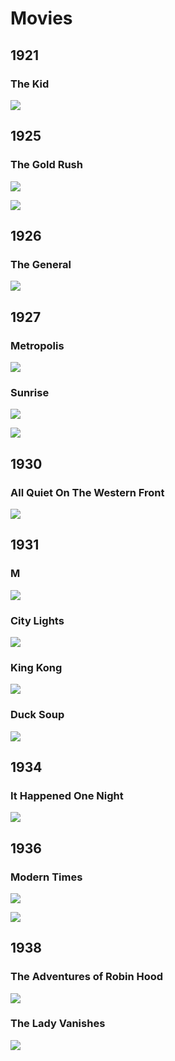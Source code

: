 # Movies

## 1921 ##

### The Kid 
![](https://images-na.ssl-images-amazon.com/images/M/MV5BMTQwMzE5MDI4N15BMl5BanBnXkFtZTcwNTU2NzIwNw@@._V1_SY1000_CR0,0,739,1000_AL_.jpg)

## 1925 ##

### The Gold Rush ###

![](https://images-na.ssl-images-amazon.com/images/M/MV5BNjFmOTNjNDYtMWVjYy00NjFkLWJhMjYtZTI1MTE0MjQ0NDE0L2ltYWdlXkEyXkFqcGdeQXVyNzc5NjM0NA@@._V1_.jpg)

![](https://i2.wp.com/mookseandgripes.com/reviews/wp-content/uploads/2015/08/The-Gold-Rush-1.jpg)



## 1926 ##
### The General ###

![](https://images-na.ssl-images-amazon.com/images/M/MV5BMjEyMTQwOTEzMV5BMl5BanBnXkFtZTcwMDM0MDMzNA@@._V1_SY1000_CR0,0,1306,1000_AL_.jpg)



## 1927 ##

### Metropolis ###

![](http://monovisions.com/wp-content/uploads/2015/04/movies-metropolis-1927-21.jpg)



### Sunrise ###

![](https://images-na.ssl-images-amazon.com/images/M/MV5BMTYzMjEyNzQ4OV5BMl5BanBnXkFtZTgwMjgzNTE0MTE@._V1_.jpg)

![](https://i.ytimg.com/vi/FuxoOUw43o4/hqdefault.jpg)



## 1930 ##

### All Quiet On The Western Front ###



![](https://images-na.ssl-images-amazon.com/images/M/MV5BMTkyNTI3MzM3NF5BMl5BanBnXkFtZTcwOTQ4MTMwNw@@._V1_.jpg)



## 1931 ##

### M ###

![](https://images-na.ssl-images-amazon.com/images/M/MV5BMTA4MjU0OTU4NDVeQTJeQWpwZ15BbWU4MDI0MzcxMDMx._V1_.jpg)





### City Lights ###

![](https://images-na.ssl-images-amazon.com/images/M/MV5BZWFlNWMyNGItODFkNC00MjMzLTg2MmQtYzE4MmQ1OTZmNDFhXkEyXkFqcGdeQXVyNjQ2NDA2ODM@._V1_SY1000_CR0,0,1267,1000_AL_.jpg)



### King Kong ###

![](https://images-na.ssl-images-amazon.com/images/M/MV5BMTk5NDQwNjU5Nl5BMl5BanBnXkFtZTcwNzQ4OTUwNA@@._V1_SY1000_CR0,0,1317,1000_AL_.jpg)



### Duck Soup ###

![](https://images-na.ssl-images-amazon.com/images/M/MV5BMjIzNTE2MTQ2N15BMl5BanBnXkFtZTgwNTA4NTIwMjE@._V1_SX1261_CR0,0,1261,999_AL_.jpg)



## 1934 ##

### It Happened One Night ###

![](https://images-na.ssl-images-amazon.com/images/M/MV5BMjIyMTg0NTkwN15BMl5BanBnXkFtZTgwMTUwNTQ3MTE@._V1_SY1000_SX1250_AL_.jpg)



## 1936 ##

### Modern Times ###

![](https://images-na.ssl-images-amazon.com/images/M/MV5BMTU2NDA1NTUzOV5BMl5BanBnXkFtZTcwODc0NDQyNw@@._V1_SY1000_CR0,0,1427,1000_AL_.jpg)

![](https://images-na.ssl-images-amazon.com/images/M/MV5BZjJhN2RjY2MtNzBmYy00YjJjLWEyYTAtOWNhZmZkZTkwOTRjXkEyXkFqcGdeQXVyNTkyNDA4MzM@._V1_.jpg)



## 1938 ##

### The Adventures of Robin Hood ###

![](https://images-na.ssl-images-amazon.com/images/M/MV5BYzViYmY3NTQtNmFmZC00NTg2LTllNWYtMzY5OTc5YzkwNzI4XkEyXkFqcGdeQXVyNTQxMTIxMTk@._V1_.jpg)



### The Lady Vanishes ###

![](https://images-na.ssl-images-amazon.com/images/M/MV5BMTc1MzAzODAzM15BMl5BanBnXkFtZTgwMjg5NTQ3MTE@._V1_SY1000_CR0,0,1364,1000_AL_.jpg)


